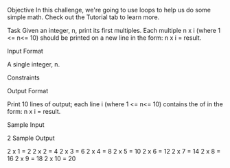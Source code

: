 Objective
In this challenge, we're going to use loops to help us do some simple math. Check out the Tutorial tab to learn more.

Task
Given an integer, n, print its first  multiples. 
Each multiple n x i (where 1 <= n<= 10) should be printed on a new line in the form: n x i = result.

Input Format

A single integer, n.

Constraints

Output Format

Print 10 lines of output; each line i (where 1 <= n<= 10) contains the  of  in the form:
n x i = result.

Sample Input

2
Sample Output

2 x 1 = 2
2 x 2 = 4
2 x 3 = 6
2 x 4 = 8
2 x 5 = 10
2 x 6 = 12
2 x 7 = 14
2 x 8 = 16
2 x 9 = 18
2 x 10 = 20
